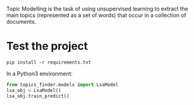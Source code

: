 Topic Modelling is the task of using unsupervised learning to extract the main topics (represented as a set of words) 
that occur in a collection of documents.


# Test the project


```
pip install -r requirements.txt
```

In a Python3 environment:
```python
from topics_finder.models import LsaModel
lsa_obj = LsaModel()
lsa_obj.train_predict()
```

